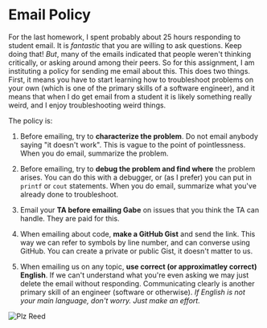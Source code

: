 Email Policy
============

For the last homework, I spent probably about 25 hours responding to
student email. It is _fantastic_ that you are willing to ask
questions. Keep doing that! _But_, many of the emails indicated that
people weren't thinking critically, or asking around among their
peers. So for this assignment, I am instituting a policy for sending
me email about this. This does two things. First, it means you have to
start learning how to troubleshoot problems on your own (which is one
of the primary skills of a software engineer), and it means that when
I do get email from a student it is likely something really weird, and
I enjoy troubleshooting weird things.

The policy is:

1. Before emailing, try to __characterize the problem__. Do not email
anybody saying "it doesn't work". This is vague to the point of
pointlessness. When you do email, summarize the problem.

2. Before emailing, try to __debug the problem and find where__ the
problem arises. You can do this with a debugger, or (as I prefer) you
can put in `printf` or `cout` statements. When you do email, summarize
what you've already done to troubleshoot.

3. Email your __TA before emailing Gabe__ on issues that you think the
TA can handle. They are paid for this. 

4. When emailing about code, __make a GitHub Gist__ and send the
link. This way we can refer to symbols by line number, and can
converse using GitHub. You can create a private or public Gist, it
doesn't matter to us.

5. When emailing us on any topic, __use correct (or approximatley
correct) English__. If we can't understand what you're even asking we
may just delete the email without responding. Communicating clearly is
another primary skill of an engineer (software or otherwise). _If
English is not your main language, don't worry. Just make an effort._

![Plz Reed](https://raw.github.com/johnsogg/cs2270/master/Email_guidelines.png)
